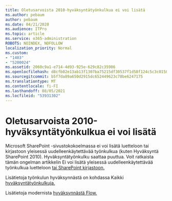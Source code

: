 ```yaml
---
title: Oletusarvoista 2010-hyväksyntätyönkulkua ei voi lisätä
ms.author: pebaum
author: pebaum
ms.date: 04/21/2020
ms.audience: ITPro
ms.topic: article
ms.service: o365-administration
ROBOTS: NOINDEX, NOFOLLOW
localization_priority: Normal
ms.custom:
- "1403"
- "5200024"
ms.assetid: 2060c9a1-e714-4d93-925e-629c82c35986
ms.openlocfilehash: d8cfb02e13ab13f1307ba75215df30537f1d58f124c5c3c015037eae2b00c35c
ms.sourcegitcommit: b5f7da89a650d2915dc652449623c78be6247175
ms.translationtype: MT
ms.contentlocale: fi-FI
ms.lasthandoff: 08/05/2021
ms.locfileid: "53931302"
---
```

# <a name="cant-add-default-2010-approval-workflow"></a>Oletusarvoista 2010-hyväksyntätyönkulkua ei voi lisätä

Microsoft SharePoint -sivustokokoelmassa ei voi lisätä luetteloon tai kirjastoon yleisessä uudelleenkäytettävää työnkulkua (kuten Hyväksyntä SharePoint 2010). Hyväksyntätyönkulku saattaa puuttua. Voit ratkaista tämän ongelman artikkelin Ei voi lisätä yleisessä uudelleenkäytettävää työnkulkua luetteloon [tai SharePoint kirjastoon.](https://support.microsoft.com/help/4467263/sharepoint-designer-2013-shows-empty-wfpub-library)

Lisätietoja työnkulun hyväksynnästä on kohdassa Kaikki [hyväksyntätyönkulkuja.](https://support.office.com/article/All-about-Approval-workflows-078C5A89-821F-44A9-9530-40BB34F9F742) 
 
Lisätietoja modernista [hyväksynnästä Flow.](https://flow.microsoft.com/blog/introducing-modern-approvals) 
  